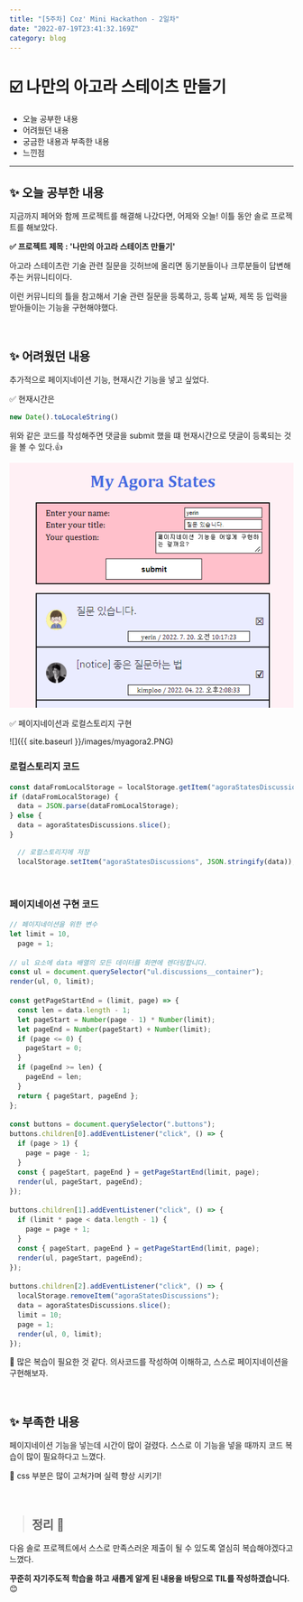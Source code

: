 ```yaml
---
title: "[5주차] Coz' Mini Hackathon - 2일차"
date: "2022-07-19T23:41:32.169Z"
category: blog
---
```


# ☑️ 나만의 아고라 스테이츠 만들기

* 오늘 공부한 내용
* 어려웠던 내용
* 궁금한 내용과 부족한 내용 
* 느낀점
***

## ✨  오늘 공부한 내용

지금까지 페어와 함께 프로젝트를 해결해 나갔다면, 
어제와 오늘! 이틀 동안 솔로 프로젝트를 해보았다.

**✅ 프로젝트 제목 : '나만의 아고라 스테이츠 만들기'**

아고라 스테이츠란 기술 관련 질문을 깃허브에 올리면 동기분들이나 크루분들이 답변해주는 커뮤니티이다.

이런 커뮤니티의 틀을 참고해서 기술 관련 질문을 등록하고, 등록 날짜, 제목 등 입력을 받아들이는 기능을 구현해야했다.

<br>

## ✨  어려웠던 내용

추가적으로 페이지네이션 기능, 현재시간 기능을 넣고 싶었다.

✅ 현재시간은 

```js
new Date().toLocaleString()
```

위와 같은 코드를 작성해주면 댓글을 submit 했을 떄 현재시간으로 댓글이 등록되는 것을 볼 수 있다.👍 

![Chinese Salty Egg](./myagora.PNG)


✅ 페이지네이션과 로컬스토리지 구현

![]({{ site.baseurl }}/images/myagora2.PNG)

### 로컬스토리지 코드
```js
const dataFromLocalStorage = localStorage.getItem("agoraStatesDiscussions");
if (dataFromLocalStorage) {
  data = JSON.parse(dataFromLocalStorage);
} else {
  data = agoraStatesDiscussions.slice();
}
```

```javascript
  // 로컬스토리지에 저장
  localStorage.setItem("agoraStatesDiscussions", JSON.stringify(data));
```

<br>

### 페이지네이션 구현 코드
```js
// 페이지네이션을 위한 변수
let limit = 10,
  page = 1;

// ul 요소에 data 배열의 모든 데이터를 화면에 렌더링합니다.
const ul = document.querySelector("ul.discussions__container");
render(ul, 0, limit);

const getPageStartEnd = (limit, page) => {
  const len = data.length - 1;
  let pageStart = Number(page - 1) * Number(limit);
  let pageEnd = Number(pageStart) + Number(limit);
  if (page <= 0) {
    pageStart = 0;
  }
  if (pageEnd >= len) {
    pageEnd = len;
  }
  return { pageStart, pageEnd };
};

const buttons = document.querySelector(".buttons");
buttons.children[0].addEventListener("click", () => {
  if (page > 1) {
    page = page - 1;
  }
  const { pageStart, pageEnd } = getPageStartEnd(limit, page);
  render(ul, pageStart, pageEnd);
});

buttons.children[1].addEventListener("click", () => {
  if (limit * page < data.length - 1) {
    page = page + 1;
  }
  const { pageStart, pageEnd } = getPageStartEnd(limit, page);
  render(ul, pageStart, pageEnd);
});

buttons.children[2].addEventListener("click", () => {
  localStorage.removeItem("agoraStatesDiscussions");
  data = agoraStatesDiscussions.slice();
  limit = 10;
  page = 1;
  render(ul, 0, limit);
});
```

📍 많은 복습이 필요한 것 같다. 의사코드를 작성하여 이해하고, 스스로 페이지네이션을 구현해보자.

<br>

## ✨  부족한 내용

페이지네이션 기능을 넣는데 시간이 많이 걸렸다.
스스로 이 기능을 넣을 때까지 코드 복습이 많이 필요하다고 느꼈다.

💜 css 부분은 많이 고쳐가며 실력 향상 시키기!

<br>

> ## 정리 👀

다음 솔로 프로젝트에서 스스로 만족스러운 제출이 될 수 있도록 열심히 복습해야겠다고 느꼈다.

**꾸준히 자기주도적 학습을 하고 새롭게 알게 된 내용을 바탕으로 TIL를 작성하겠습니다.** 😊